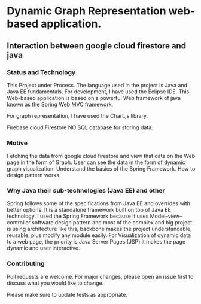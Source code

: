   # Dynamic Graph Representation web-based application. 
  
  ## Interaction between google cloud firestore and java   
      
  ### Status and Technology
      
  This Project under Process. The language used in the project is Java and Java EE fundamentals. For development, I have used the Eclipse IDE. 
  This Web-based application is based on a powerful Web framework of java known as the Spring Web MVC framework.
     
  For graph representation, I have used the Chart.js library. 
  
  Firebase cloud Firestore NO SQL database for storing data. 
  
     
     
   ### Motive
      
   Fetching the data from google cloud firestore and view that data on the Web page in the form of Graph.
   User can see the data in the form of dynamic graph visualization. 
   Understand the basics of the Spring Framework. How to design pattern works. 
      

   ### Why Java their sub-technologies (Java EE) and other 
      
   Spring follows some of the specifications from Java EE and overrides with better options. It is a standalone framework built on top of Java EE technology.
   I used the Spring Framework because it uses Model–view–controller software design pattern and most of the complex and big project is using architecture like this, backbone 	      makes the project understandable, reusable, plus modify any module easily. 
   For Visualization of dynamic data to a web page, the priority is Java Server Pages (JSP) it makes the page dynamic and user interactive.   
   
   ### Contributing
   Pull requests are welcome. For major changes, please open an issue first to discuss what you would like to change.
   
   Please make sure to update tests as appropriate.
      
      
      
       
      
      
      
      
